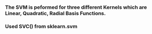 ### The SVM is peformed for three different Kernels which are Linear, Quadratic, Radial Basis Functions.
### Used SVC() from sklearn.svm
